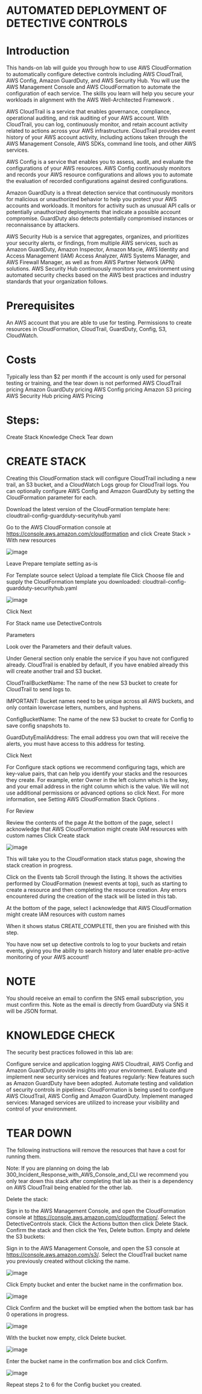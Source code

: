  # AUTOMATED DEPLOYMENT OF DETECTIVE CONTROLS 

# Introduction

This hands-on lab will guide you through how to use AWS CloudFormation to automatically configure detective controls including AWS CloudTrail, AWS Config, Amazon GuardDuty, and AWS Security Hub. 
You will use the AWS Management Console and AWS CloudFormation to automate the configuration of each service. 
The skills you learn will help you secure your workloads in alignment with the AWS Well-Architected Framework .

AWS CloudTrail is a service that enables governance, compliance, operational auditing, and risk auditing of your AWS account. 
With CloudTrail, you can log, continuously monitor, and retain account activity related to actions across your AWS infrastructure. 
CloudTrail provides event history of your AWS account activity, including actions taken through the AWS Management Console, AWS SDKs, command line tools, and other AWS services.

AWS Config is a service that enables you to assess, audit, and evaluate the configurations of your AWS resources. 
AWS Config continuously monitors and records your AWS resource configurations and allows you to automate the evaluation of recorded configurations against desired configurations.

Amazon GuardDuty is a threat detection service that continuously monitors for malicious or unauthorized behavior to help you protect your AWS accounts and workloads. It monitors for activity such as unusual API calls or potentially unauthorized deployments that indicate a possible account compromise. GuardDuty also detects potentially compromised instances or reconnaissance by attackers.

AWS Security Hub is a service that aggregates, organizes, and prioritizes your security alerts, or findings, from multiple AWS services, such as Amazon GuardDuty, Amazon Inspector, Amazon Macie, AWS Identity and Access Management (IAM) Access Analyzer, AWS Systems Manager, and AWS Firewall Manager, as well as from AWS Partner Network (APN) solutions. AWS Security Hub continuously monitors your environment using automated security checks based on the AWS best practices and industry standards that your organization follows.

# Prerequisites

An AWS account that you are able to use for testing.
Permissions to create resources in CloudFormation, CloudTrail, GuardDuty, Config, S3, CloudWatch.

# Costs

Typically less than $2 per month if the account is only used for personal testing or training, and the tear down is not performed
AWS CloudTrail pricing
Amazon GuardDuty pricing
AWS Config pricing
Amazon S3 pricing
AWS Security Hub pricing
AWS Pricing

# Steps:

Create Stack
Knowledge Check
Tear down

# CREATE STACK

Creating this CloudFormation stack will configure CloudTrail including a new trail, an S3 bucket, and a CloudWatch Logs group for CloudTrail logs. You can optionally configure AWS Config and Amazon GuardDuty by setting the CloudFormation parameter for each.

Download the latest version of the CloudFormation template here: cloudtrail-config-guardduty-securityhub.yaml

Go to the AWS CloudFormation console at https://console.aws.amazon.com/cloudformation and click Create Stack > With new resources

![image](https://user-images.githubusercontent.com/103466963/205398006-82029680-0310-4e1c-8f97-e8a59b180772.png)

Leave Prepare template setting as-is

For Template source select Upload a template file
Click Choose file and supply the CloudFormation template you downloaded: cloudtrail-config-guardduty-securityhub.yaml

![image](https://user-images.githubusercontent.com/103466963/205398042-624893fe-dbf2-4b25-b867-0a356d388f00.png)

Click Next

For Stack name use DetectiveControls

Parameters

Look over the Parameters and their default values.

Under General section only enable the service if you have not configured already. CloudTrail is enabled by default, if you have enabled already this will create another trail and S3 bucket.

CloudTrailBucketName: The name of the new S3 bucket to create for CloudTrail to send logs to.

IMPORTANT: Bucket names need to be unique across all AWS buckets, and only contain lowercase letters, numbers, and hyphens.

ConfigBucketName: The name of the new S3 bucket to create for Config to save config snapshots to.

GuardDutyEmailAddress: The email address you own that will receive the alerts, you must have access to this address for testing.

Click Next

For Configure stack options we recommend configuring tags, which are key-value pairs, that can help you identify your stacks and the resources they create. For example, enter Owner in the left column which is the key, and your email address in the right column which is the value. We will not use additional permissions or advanced options so click Next. For more information, see Setting AWS CloudFormation Stack Options .

For Review

Review the contents of the page
At the bottom of the page, select I acknowledge that AWS CloudFormation might create IAM resources with custom names
Click Create stack

![image](https://user-images.githubusercontent.com/103466963/205398156-2f0cf220-fc2e-4c3a-a083-5c672eb01cd6.png)

This will take you to the CloudFormation stack status page, showing the stack creation in progress.

Click on the Events tab
Scroll through the listing. It shows the activities performed by CloudFormation (newest events at top), such as starting to create a resource and then completing the resource creation.
Any errors encountered during the creation of the stack will be listed in this tab.


At the bottom of the page, select I acknowledge that AWS CloudFormation might create IAM resources with custom names

When it shows status CREATE_COMPLETE, then you are finished with this step.

You have now set up detective controls to log to your buckets and retain events, giving you the ability to search history and later enable pro-active monitoring of your AWS account!

# NOTE
You should receive an email to confirm the SNS email subscription, you must confirm this. Note as the email is directly from GuardDuty via SNS it will be JSON format.


# KNOWLEDGE CHECK

The security best practices followed in this lab are:

Configure service and application logging AWS Cloudtrail, AWS Config and Amazon GuardDuty provide insights into your environment.
Evaluate and implement new security services and features regularly: New features such as Amazon GuardDuty have been adopted.
Automate testing and validation of security controls in pipelines: CloudFormation is being used to configure AWS CloudTrail, AWS Config and Amazon GuardDuty.
Implement managed services: Managed services are utilized to increase your visibility and control of your environment.


# TEAR DOWN

The following instructions will remove the resources that have a cost for running them.

Note: If you are planning on doing the lab 300_Incident_Response_with_AWS_Console_and_CLI we recommend you only tear down this stack after completing that lab as their is a dependency on AWS CloudTrail being enabled for the other lab.

Delete the stack:

Sign in to the AWS Management Console, and open the CloudFormation console at https://console.aws.amazon.com/cloudformation/.
Select the DetectiveControls stack.
Click the Actions button then click Delete Stack.
Confirm the stack and then click the Yes, Delete button.
Empty and delete the S3 buckets:

Sign in to the AWS Management Console, and open the S3 console at https://console.aws.amazon.com/s3/.
Select the CloudTrail bucket name you previously created without clicking the name.

![image](https://user-images.githubusercontent.com/103466963/205398623-cb6066bf-e6fa-4316-b4c2-13d8f67bcb62.png)

Click Empty bucket and enter the bucket name in the confirmation box.

![image](https://user-images.githubusercontent.com/103466963/205398660-3f22e5d4-7d41-4ac5-b8f3-724802357a31.png)

Click Confirm and the bucket will be emptied when the bottom task bar has 0 operations in progress.

![image](https://user-images.githubusercontent.com/103466963/205398705-01f7b3fc-4f09-4325-ad28-63f1652e5dd5.png)

With the bucket now empty, click Delete bucket.

![image](https://user-images.githubusercontent.com/103466963/205398753-c4d36c6e-b135-487d-8dd3-a0a6c65a57c0.png)

Enter the bucket name in the confirmation box and click Confirm.

![image](https://user-images.githubusercontent.com/103466963/205398824-0adc4b6f-eac5-4e1e-ae82-04831225f328.png)

Repeat steps 2 to 6 for the Config bucket you created.



